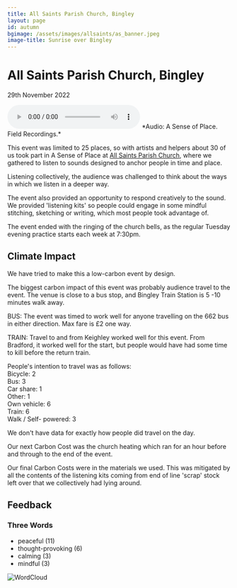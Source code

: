 ```yaml
---
title: All Saints Parish Church, Bingley
layout: page
id: autumn
bgimage: /assets/images/allsaints/as_banner.jpeg
image-title: Sunrise over Bingley
---
```

# All Saints Parish Church, Bingley
29th November 2022

<audio controls>
    <source src="{{ site.url }}/assets/audio/AllSaints_ASenseOfPlace_2022-11-29_final.ogg" type="audio/ogg">
    <source src="{{ site.url }}/assets/audio/AllSaints_ASenseOfPlace_2022-11-29_final.mp3" type="audio/mpeg">
Your browser does not support the audio element.
</audio>
*Audio: A Sense of Place. Field Recordings.*

This event was limited to 25 places, so with artists and helpers about 30 of us took part in A Sense of Place at [All Saints Parish Church](https://www.allsaintsbingley.org.uk/), where we gathered to listen to sounds designed to anchor people in time and place. 

Listening collectively, the audience was challenged to think about the ways in which we listen in a deeper way.

The event also provided an opportunity to respond creatively to the sound. We provided 'listening kits' so people could engage in some mindful stitching, sketching or writing, which most people took advantage of.

The event ended with the ringing of the church bells, as the regular Tuesday evening practice starts each week at 7:30pm. 

## Climate Impact

We have tried to make this a low-carbon event by design.

The biggest carbon impact of this event was probably audience travel to the event. The venue is close to a bus stop, and Bingley Train Station is 5 -10 minutes walk away.

BUS: The event was timed to work well for anyone travelling on the 662 bus in either direction. Max fare is £2 one way.

TRAIN: Travel to and from Keighley worked well for this event. From Bradford, it worked well for the start, but people would have had some time to kill before the return train.

People's intention to travel was as follows:<br/>
Bicycle: 2<br/>
Bus: 3<br/>
Car share: 1<br/>
Other: 1<br/>
Own vehicle: 6<br/>
Train: 6<br/>
Walk / Self- powered: 3<br/>

We don't have data for exactly how people did travel on the day.

Our next Carbon Cost was the church heating which ran for an hour before and through to the end of the event.

Our final Carbon Costs were in the materials we used. This was mitigated by all the contents of the listening kits coming from end of line 'scrap' stock left over that we collectively had lying around.

<!--### Map of where people came from

Notes: One marker from near Chorley is not shown. Map is a mixture of postcodes taken on the day and in pre-registration

<img src="{{ site.baseurl}}/assets/images/map.jpg" alt="map of attendees" />-->

## Feedback

### Three Words

* peaceful (11)
* thought-provoking (6)
* calming (3)
* mindful (3)

<img src="{{ site.baseurl}}/assets/images/allsaints/wordcloud.jpg" alt="WordCloud" />

<!-- Gallery -->
<!--<div class="row">
  <div class="col-lg-4 col-md-12 mb-4 mb-lg-0">
    <img
      src="{{ site.baseurl}}/assets/images/ASOP_AltarRock_Sept2022_5.jpg"
      class="w-100 shadow-1-strong rounded mb-4"
      alt="Boat on Calm Water"
    />

    <img
      src="{{ site.baseurl}}/assets/images/ASOP_AltarRock_Sept2022_2.jpg"
      class="w-100 shadow-1-strong rounded mb-4"
      alt="Wintry Mountain Landscape"
    />

    <img
      src="{{ site.baseurl}}/assets/images/ASOP_AltarRock_Sept2022_1.jpg"
      class="w-100 shadow-1-strong rounded mb-4"
      alt="Waves at Sea"
    />
  </div>

  <div class="col-lg-4 mb-4 mb-lg-0">
    <img
      src="{{ site.baseurl}}/assets/images/ASOP_AltarRock_Sept2022_12.jpg"
      class="w-100 shadow-1-strong rounded mb-4"
      alt="Mountains in the Clouds"
    />

    <img
      src="{{ site.baseurl}}/assets/images/ASOP_AltarRock_Sept2022_9.jpg"
      class="w-100 shadow-1-strong rounded mb-4"
      alt="Boat on Calm Water"
    />

    <img
      src="{{ site.baseurl}}/assets/images/ASOP_AltarRock_Sept2022_6.jpg"
      class="w-100 shadow-1-strong rounded mb-4"
      alt="Yosemite National Park"
    />
  </div>

  <div class="col-lg-4 mb-4 mb-lg-0">
    <img
      src="{{ site.baseurl}}/assets/images/ASOP_AltarRock_Sept2022_14.jpg"
      class="w-100 shadow-1-strong rounded mb-4"
      alt="Waves at Sea"
    />

    <img
      src="{{ site.baseurl}}/assets/images/ASOP_AltarRock_Sept2022_15.jpg"
      class="w-100 shadow-1-strong rounded mb-4"
      alt="Yosemite National Park"
    />
    
    <img
      src="{{ site.baseurl}}/assets/images/ASOP_AltarRock_Sept2022_4.jpg"
      class="w-100 shadow-1-strong rounded mb-4"
      alt ="Yosemite National Park"
    />
  </div> 
</div>--> 
<!-- Gallery -->